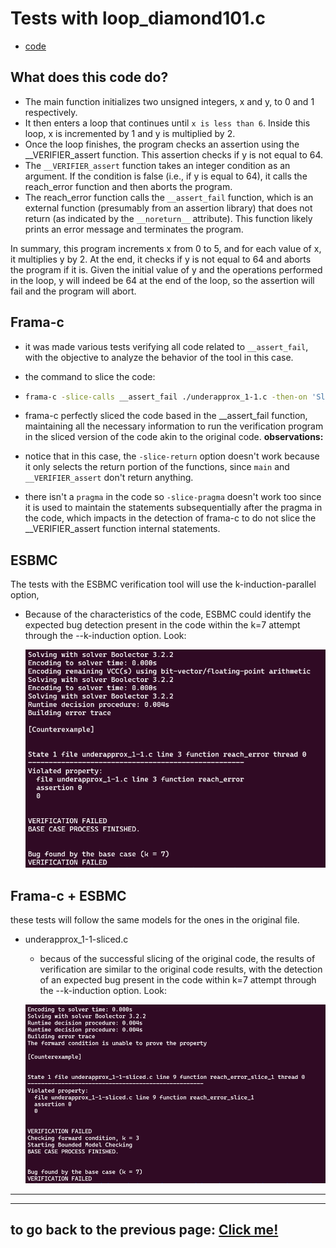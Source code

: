 # **Tests with loop_diamond101.c**

-   [code](/tests/loop_tests/loop_diamond1-1/diamond_1-1.c)

## **What does this code do?**

- The main function initializes two unsigned integers, x and y, to 0 and 1 respectively.
- It then enters a loop that continues until `x is less than 6`. Inside this loop, x is incremented by 1 and y is multiplied by 2.
- Once the loop finishes, the program checks an assertion using the __VERIFIER_assert function. This assertion checks if y is not equal to 64.
- The `__VERIFIER_assert` function takes an integer condition as an argument. If the condition is false (i.e., if y is equal to 64), it calls the reach_error function and then aborts the program.
- The reach_error function calls the `__assert_fail` function, which is an external function (presumably from an assertion library) that does not return (as indicated by the `__noreturn__` attribute). This function likely prints an error message and terminates the program.

In summary, this program increments x from 0 to 5, and for each value of x, it multiplies y by 2. At the end, it checks if y is not equal to 64 and aborts the program if it is. Given the initial value of y and the operations performed in the loop, y will indeed be 64 at the end of the loop, so the assertion will fail and the program will abort.
  
## **Frama-c**

-   it was made various tests verifying all code related to `__assert_fail`, with the objective to analyze the behavior of the tool in this case.
-   the command to slice the code:
-   ```bash
    frama-c -slice-calls __assert_fail ./underapprox_1-1.c -then-on 'Slicing export' -set-project-as-default -print -then -print -ocode ./underapprox_1-1-sliced.c
    ```
-   frama-c perfectly sliced the code based in the __assert_fail function, maintaining all the necessary information to run the verification program in the sliced version of the code akin to the original code.
**observations:**

-   notice that in this case, the `-slice-return` option doesn't work because it only selects the return portion of the functions, since `main` and `__VERIFIER_assert` don't return anything.
-   there isn't a `pragma` in the code so `-slice-pragma` doesn't work too since it is used to maintain the statements subsequentially after the pragma in the code, which impacts in the detection of frama-c to do not slice the __VERIFIER_assert function internal statements.

## **ESBMC**
The tests with the ESBMC verification tool will use the k-induction-parallel option, 

- Because of the characteristics of the code, ESBMC could identify the expected bug detection present in the code within the k=7 attempt through the --k-induction option. Look:
       
  ![terminal output](../../../materials/imgs/loop-underapprox1-1-kinduction.png)

## **Frama-c + ESBMC**
these tests will follow the same models for the ones in the original file.

- underapprox_1-1-sliced.c
  - becaus of the successful slicing of the original code, the results of verification are similar to the original code results, with the detection of an expected bug present in the code within k=7 attempt through the --k-induction option. Look:

   ![terminal output](../../../materials/imgs/loop-underapprox1-1-sliced-kinduction.png) 

---

---

## to go back to the previous page: [Click me!](../../../README.md)
